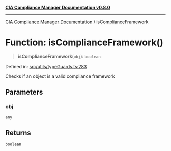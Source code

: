 [**CIA Compliance Manager Documentation v0.8.0**](../README.md)

***

[CIA Compliance Manager Documentation](../globals.md) / isComplianceFramework

# Function: isComplianceFramework()

> **isComplianceFramework**(`obj`): `boolean`

Defined in: [src/utils/typeGuards.ts:283](https://github.com/Hack23/cia-compliance-manager/blob/fa2f95f029cdcd192b3882a37d0d34753edcd349/src/utils/typeGuards.ts#L283)

Checks if an object is a valid compliance framework

## Parameters

### obj

`any`

## Returns

`boolean`
